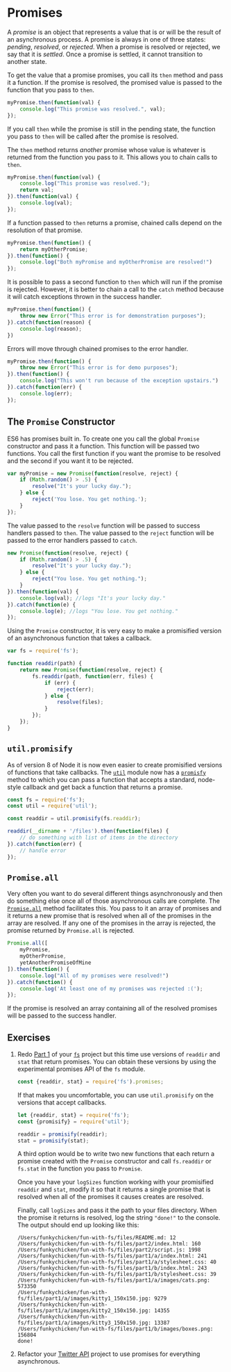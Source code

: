 # Promises

A _promise_ is an object that represents a value that is or will be the result of an asynchronous process. A promise is always in one of three states: _pending_, _resolved_, or _rejected_. When a promise is resolved or rejected, we say that it is _settled_. Once a promise is settled, it cannot transition to another state.

To get the value that a promise promises, you call its `then` method and pass it a function. If the promise is resolved, the promised value is passed to the function that you pass to `then`.

```js
myPromise.then(function(val) {
    console.log("This promise was resolved.", val);
});
```

If you call `then` while the promise is still in the pending state, the function you pass to `then` will be called after the promise is resolved.

The `then` method returns _another_ promise whose value is whatever is returned from the function you pass to it. This allows you to chain calls to `then`.

```js
myPromise.then(function(val) {
    console.log("This promise was resolved.");
    return val;
}).then(function(val) {
    console.log(val);
});
```

If a function passed to `then` returns a promise, chained calls depend on the resolution of that promise.

```js
myPromise.then(function() {
    return myOtherPromise;
}).then(function() {
    console.log("Both myPromise and myOtherPromise are resolved!")
});
```

It is possible to pass a second function to `then` which will run if the promise is rejected. However, it is better to chain a call to the `catch` method because it will catch exceptions thrown in the success handler.

```js
myPromise.then(function() {
    throw new Error("This error is for demonstration purposes");
}).catch(function(reason) {
    console.log(reason);
})
```

Errors will move through chained promises to the error handler.

```js
myPromise.then(function() {
    throw new Error("This error is for demo purposes");
}).then(function() {
    console.log("This won't run because of the exception upstairs.")
}).catch(function(err) {
    console.log(err);
});
```

## The `Promise` Constructor

ES6 has promises built in. To create one you call the global `Promise` constructor and pass it a function. This function will be passed two functions. You call the first function if you want the promise to be resolved and the second if you want it to be rejected.

```js
var myPromise = new Promise(function(resolve, reject) {
    if (Math.random() > .5) {
        resolve("It's your lucky day.");
    } else {
        reject('You lose. You get nothing.');
    }
});
```

The value passed to the `resolve` function will be passed to success handlers passed to `then`. The value passed to the `reject` function will be passed to the error handlers passed to `catch`.

```js
new Promise(function(resolve, reject) {
    if (Math.random() > .5) {
        resolve("It's your lucky day.");
    } else {
        reject("You lose. You get nothing.");
    }
}).then(function(val) {
    console.log(val); //logs "It's your lucky day."
}).catch(function(e) {
    console.log(e); //logs "You lose. You get nothing."
});
```

Using the `Promise` constructor, it is very easy to make a promisified version of an asynchronous function that takes a callback.

```js
var fs = require('fs');

function readdir(path) {
    return new Promise(function(resolve, reject) {
        fs.readdir(path, function(err, files) {
            if (err) {
                reject(err);
            } else {
                resolve(files);
            }
        });
    });
}
```

## `util.promisify`

As of version 8 of Node it is now even easier to create promisified versions of functions that take callbacks. The [`util`](https://nodejs.org/api/util.html) module now has a [`promisfy`](https://nodejs.org/api/util.html#util_util_promisify_original) method to which you can pass a function that accepts a standard, node-style callback and get back a function that returns a promise.

```js
const fs = require('fs');
const util = require('util');

const readdir = util.promisify(fs.readdir);

readdir(__dirname + '/files').then(function(files) {
    // do something with list of items in the directory
}).catch(function(err) {
    // handle error
});
```

## `Promise.all`

Very often you want to do several different things asynchronously and then do something else once all of those asynchronous calls are complete. The <a href="https://developer.mozilla.org/en/docs/Web/JavaScript/Reference/Global_Objects/Promise/all">`Promise.all`</a> method facilitates this. You pass to it an array of promises and it returns a new promise that is resolved when all of the promises in the array are resolved. If any one of the promises in the array is rejected, the promise returned by `Promise.all` is rejected.


```js
Promise.all([
    myPromise,
    myOtherPromise,
    yetAnotherPromiseOfMine
]).then(function() {
    console.log("All of my promises were resolved!")
}).catch(function() {
    console.log('At least one of my promises was rejected :(');
});
```

If the promise is resolved an array containing all of the resolved promises will be passed to the success handler.

## Exercises
1. Redo [Part 1](https://github.com/spicedacademy/tabasco/tree/master/wk5_fun_with_fs#part-1) of your [`fs`](https://github.com/spicedacademy/tabasco/tree/master/wk5_fun_with_fs) project but this time use versions of `readdir` and `stat` that return promises. You can obtain these versions by using the experimental promises API of the `fs` module.

    ```js
    const {readdir, stat} = require('fs').promises;
    ```

    If that makes you uncomfortable, you can use `util.promisify` on the versions that accept callbacks.

    ```js
    let {readdir, stat} = require('fs');
    const {promisify} = require('util');

    readdir = promisify(readdir);
    stat = promisify(stat);
    ```

    A third option would be to write two new functions that each return a promise created with the `Promise` constructor and call `fs.readdir` or `fs.stat` in the function you pass to `Promise`.

    Once you have your `logSizes` function working with your promisified `readdir` and `stat`, modify it so that it returns a single promise that is resolved when all of the promises it causes creates are resolved.

    Finally, call `logSizes` and pass it the path to your files directory. When the promise it returns is resolved, log the string `"done!"` to the console. The output should end up looking like this:

    ```
    /Users/funkychicken/fun-with-fs/files/README.md: 12
    /Users/funkychicken/fun-with-fs/files/part2/index.html: 160
    /Users/funkychicken/fun-with-fs/files/part2/script.js: 1998
    /Users/funkychicken/fun-with-fs/files/part1/a/index.html: 241
    /Users/funkychicken/fun-with-fs/files/part1/a/stylesheet.css: 40
    /Users/funkychicken/fun-with-fs/files/part1/b/index.html: 243
    /Users/funkychicken/fun-with-fs/files/part1/b/stylesheet.css: 39
    /Users/funkychicken/fun-with-fs/files/part1/a/images/cats.png: 573350
    /Users/funkychicken/fun-with-fs/files/part1/a/images/kitty1_150x150.jpg: 9279
    /Users/funkychicken/fun-with-fs/files/part1/a/images/kitty2_150x150.jpg: 14355
    /Users/funkychicken/fun-with-fs/files/part1/a/images/kitty3_150x150.jpg: 13387
    /Users/funkychicken/fun-with-fs/files/part1/b/images/boxes.png: 156804
    done!
    ```
2. Refactor your [Twitter API](wk6_twitter_api) project to use promises for everything asynchronous.

